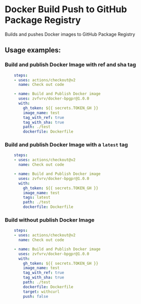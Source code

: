 # Docker Build Push to GitHub Package Registry

Builds and pushes Docker images to GitHub Package Registry

## Usage examples:

### Build and publish Docker Image with ref and sha tag  

```yaml
    steps:
    - uses: actions/checkout@v2
      name: Check out code

    - name: Build and Publish Docker image
      uses: zvfvrv/docker-bpgpr@1.0.0
      with:
        gh_token: ${{ secrets.TOKEN_GH }}
        image_name: test
        tag_with_ref: true
        tag_with_sha: true
        path: ./test
        dockerfile: Dockerfile
```

### Build and publish Docker Image with a `latest` tag

```yaml
    steps:
    - uses: actions/checkout@v2
      name: Check out code

    - name: Build and Publish Docker image
      uses: zvfvrv/docker-bpgpr@1.0.0
      with:
        gh_token: ${{ secrets.TOKEN_GH }}
        image_name: test
        tags: latest
        path: ./test
        dockerfile: Dockerfile
```

### Build without publish Docker Image

```yaml
    steps:
    - uses: actions/checkout@v2
      name: Check out code

    - name: Build and Publish Docker image
      uses: zvfvrv/docker-bpgpr@1.0.0
      with:
        gh_token: ${{ secrets.TOKEN_GH }}
        image_name: test
        tag_with_ref: true
        tag_with_sha: true
        path: ./test
        dockerfile: Dockerfile
        target: withcurl
        push: false
```
